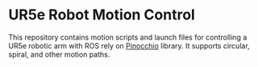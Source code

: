 # UR5e Robot Motion Control

This repository contains motion scripts and launch files for controlling a UR5e robotic arm with ROS rely on [Pinocchio](https://stack-of-tasks.github.io/pinocchio/) library. It supports circular, spiral, and other motion paths.
